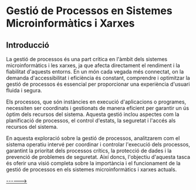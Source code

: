 # Gestió de Processos en Sistemes Microinformàtics i Xarxes

## Introducció

La gestió de processos és una part crítica en l'àmbit dels sistemes microinformàtics i les xarxes, ja que afecta directament el rendiment i la fiabilitat d'aquests entorns. En un món cada vegada més connectat, on la demanda d'accessibilitat i eficiència és constant, comprendre i optimitzar la gestió de processos és essencial per proporcionar una experiència d'usuari fluida i segura.

Els processos, que són instàncies en execució d'aplicacions o programes, necessiten ser coordinats i gestionats de manera eficient per garantir un ús òptim dels recursos del sistema. Aquesta gestió inclou aspectes com la planificació de processos, el control d'estats, la seguretat i l'accés als recursos del sistema.

En aquesta exploració sobre la gestió de processos, analitzarem com el sistema operatiu intervé per coordinar i controlar l'execució dels processos, garantint la prioritat dels processos crítics, la protecció de dades i la prevenció de problemes de seguretat. Així doncs, l'objectiu d'aquesta tasca és oferir una visió completa sobre la importància i el funcionament de la gestió de processos en els sistemes microinformàtics i xarxes actuals. 

[------>](/sistemas/procesos/02_Estats_Dels_Processos.md)